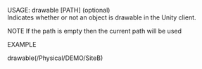 USAGE:  drawable [PATH] (optional)   
Indicates whether or not an object is drawable in the Unity client.   

NOTE
If the path is empty then the current path will be used    


EXAMPLE   

   drawable(/Physical/DEMO/SiteB)
